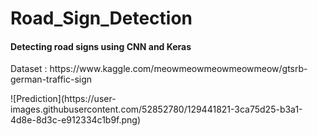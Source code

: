 # Road_Sign_Detection
<h4>Detecting road signs using CNN and Keras</h4>
<p> Dataset : https://www.kaggle.com/meowmeowmeowmeowmeow/gtsrb-german-traffic-sign </p>
![Prediction](https://user-images.githubusercontent.com/52852780/129441821-3ca75d25-b3a1-4d8e-8d3c-e912334c1b9f.png)

